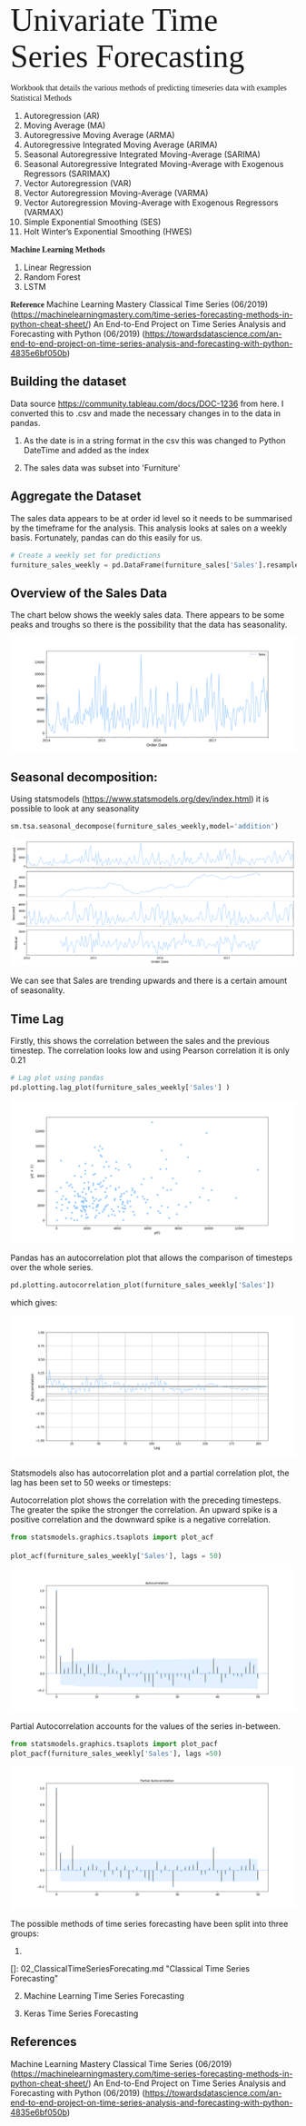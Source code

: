 <span style = "font-family: Calibri; font-size:4em;"> Univariate Time Series Forecasting</span>

<span style = "font-family: Calibri; font-size:16;">Workbook that details the various methods of predicting timeseries data with examples</span>
<span style = "font-family: Calibri; font-size:16;">Statistical Methods</span>

1.	Autoregression (AR)
2.	Moving Average (MA)
3.	Autoregressive Moving Average (ARMA)
4.	Autoregressive Integrated Moving Average (ARIMA)
5.	Seasonal Autoregressive Integrated Moving-Average (SARIMA)
6.	Seasonal Autoregressive Integrated Moving-Average with Exogenous Regressors (SARIMAX)
7.	Vector Autoregression (VAR)
8.	Vector Autoregression Moving-Average (VARMA)
9.	Vector Autoregression Moving-Average with Exogenous Regressors (VARMAX)
10.	Simple Exponential Smoothing (SES)
11.	Holt Winter’s Exponential Smoothing (HWES)

<span style = "font-family: Calibri; font-size:16;">**Machine Learning Methods**</span>

1.	Linear Regression
2.	Random Forest
3.	LSTM

<span style = "font-family: Calibri; font-size:12;">**Reference**</span>
Machine Learning Mastery Classical Time Series (06/2019) (https://machinelearningmastery.com/time-series-forecasting-methods-in-python-cheat-sheet/)
An End-to-End Project on Time Series Analysis and Forecasting with Python (06/2019) (https://towardsdatascience.com/an-end-to-end-project-on-time-series-analysis-and-forecasting-with-python-4835e6bf050b)





## Building the dataset

Data source https://community.tableau.com/docs/DOC-1236 from here. I converted this to .csv and made the necessary changes in to the data in pandas.

1) As the date is in a string format in the csv this was changed to Python DateTime  and added as the index

2) The sales data was subset into 'Furniture'



## Aggregate the Dataset

The sales data appears to be at order id level so it needs to be summarised by the timeframe for the analysis. This analysis looks at sales on a weekly basis. Fortunately, pandas can do this easily for us.



```python
# Create a weekly set for predictions
furniture_sales_weekly = pd.DataFrame(furniture_sales['Sales'].resample('W').sum())
```



## Overview of the Sales Data

The chart below shows the weekly sales data. There appears to be some peaks and troughs so there is the possibility that the data has seasonality.

![Weekly Sales Data for Furniture](images\Sales_Data.png)

## Seasonal decomposition:

Using statsmodels (https://www.statsmodels.org/dev/index.html) it is possible to look at any seasonality

```python
sm.tsa.seasonal_decompose(furniture_sales_weekly,model='addition')
```

![](images\seasonal_decompose.png)

We can see that Sales are trending upwards and there is a certain amount of seasonality.



## Time Lag

Firstly, this shows the correlation between the sales and the previous timestep. The correlation looks low and using Pearson correlation it is only 0.21

```python
# Lag plot using pandas
pd.plotting.lag_plot(furniture_sales_weekly['Sales'] )
```

!['Correlation with Previous Timestep'](images\Timestep1correlation.png)

Pandas has an autocorrelation plot that allows the comparison of timesteps over the whole series.

```python
pd.plotting.autocorrelation_plot(furniture_sales_weekly['Sales'])
```

which gives:

![Pandas Autocorrelation Fucntion](images\pandas_acf.png)

Statsmodels also has autocorrelation plot and a partial correlation plot, the lag has been set to 50 weeks or timesteps:

Autocorrelation plot shows the correlation with the preceding timesteps. The greater the spike the stronger the correlation. An upward spike is a positive correlation and the downward spike is a negative correlation.

```python
from statsmodels.graphics.tsaplots import plot_acf

plot_acf(furniture_sales_weekly['Sales'], lags = 50)
```

![Statsmodel Autocorrelation plot](images\statsmodels_acf.png)

Partial Autocorrelation accounts for the values of the series in-between.

```python
from statsmodels.graphics.tsaplots import plot_pacf
plot_pacf(furniture_sales_weekly['Sales'], lags =50)
```

![Statsmodel Partial Autocorrelation plot](images\statsmodels_pacf.png)

The possible methods of time series forecasting have been split into three groups:

1)  

[]: 02_ClassicalTimeSeriesForecating.md	"Classical Time Series Forecasting"

2) Machine Learning Time Series Forecasting

3) Keras Time Series Forecasting



## References

Machine Learning Mastery Classical Time Series (06/2019) (https://machinelearningmastery.com/time-series-forecasting-methods-in-python-cheat-sheet/)
An End-to-End Project on Time Series Analysis and Forecasting with Python (06/2019) (https://towardsdatascience.com/an-end-to-end-project-on-time-series-analysis-and-forecasting-with-python-4835e6bf050b)


